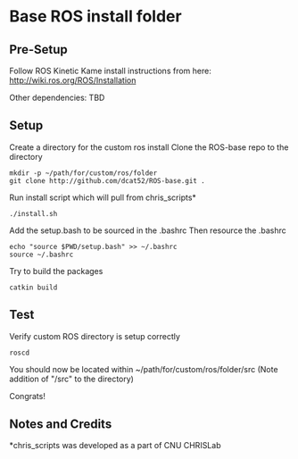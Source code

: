 # Base ROS install folder

## Pre-Setup

Follow ROS Kinetic Kame install instructions from here:
http://wiki.ros.org/ROS/Installation

Other dependencies:
TBD

## Setup

Create a directory for the custom ros install
Clone the ROS-base repo to the directory
```
mkdir -p ~/path/for/custom/ros/folder
git clone http://github.com/dcat52/ROS-base.git .
```

Run install script which will pull from chris_scripts*
```
./install.sh
```

Add the setup.bash to be sourced in the .bashrc
Then resource the .bashrc
```
echo "source $PWD/setup.bash" >> ~/.bashrc
source ~/.bashrc
```

Try to build the packages
```
catkin build
```

## Test

Verify custom ROS directory is setup correctly
```
roscd
```
You should now be located within ~/path/for/custom/ros/folder/src
(Note addition of "/src" to the directory)

Congrats!

## Notes and Credits

*chris_scripts was developed as a part of CNU CHRISLab
